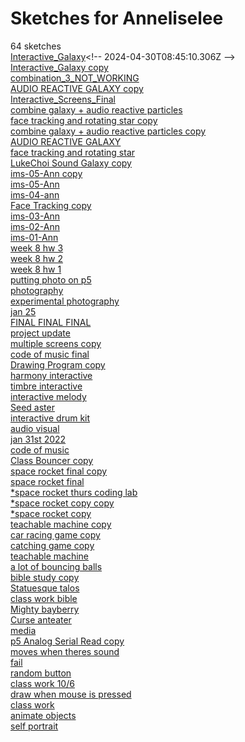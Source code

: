 # Sketches for Anneliselee
64 sketches  
[Interactive\_Galaxy](https://editor.p5js.org/Anneliselee/sketches/wGoASExM_)<!-- 2024-04-30T08:45:10.306Z -->  
[Interactive\_Galaxy copy](https://editor.p5js.org/Anneliselee/sketches/emrca3kkz)<!-- 2024-04-30T08:43:42.638Z -->  
[combination\_3\_NOT\_WORKING](https://editor.p5js.org/Anneliselee/sketches/6Y5W_ft06)<!-- 2024-04-30T08:27:21.171Z -->  
[AUDIO REACTIVE GALAXY copy](https://editor.p5js.org/Anneliselee/sketches/tPrLayxgm)<!-- 2024-04-30T07:31:04.426Z -->  
[Interactive\_Screens\_Final](https://editor.p5js.org/Anneliselee/sketches/y3BSfUsrS)<!-- 2024-04-30T06:45:43.704Z -->  
[combine galaxy + audio reactive particles](https://editor.p5js.org/Anneliselee/sketches/ZhPICG6wp)<!-- 2024-04-30T06:17:41.404Z -->  
[face tracking and rotating star copy](https://editor.p5js.org/Anneliselee/sketches/-eFYPRA50)<!-- 2024-04-30T06:04:18.412Z -->  
[combine galaxy + audio reactive particles copy](https://editor.p5js.org/Anneliselee/sketches/eH3xWyf_S)<!-- 2024-04-30T05:57:56.127Z -->  
[AUDIO REACTIVE GALAXY](https://editor.p5js.org/Anneliselee/sketches/tr49eonaF)<!-- 2024-04-30T04:45:22.246Z -->  
[face tracking and rotating star](https://editor.p5js.org/Anneliselee/sketches/o82OaP2pP)<!-- 2024-04-30T04:21:22.147Z -->  
[LukeChoi Sound Galaxy copy](https://editor.p5js.org/Anneliselee/sketches/KEBjROO89)<!-- 2024-04-29T17:19:33.551Z -->  
[ims-05-Ann copy](https://editor.p5js.org/Anneliselee/sketches/VOQ6CsA8e)<!-- 2024-04-23T10:58:46.614Z -->  
[ims-05-Ann](https://editor.p5js.org/Anneliselee/sketches/0faTg5CBr)<!-- 2024-04-23T10:53:09.513Z -->  
[ims-04-ann](https://editor.p5js.org/Anneliselee/sketches/jbAN-fULr)<!-- 2024-04-16T13:43:53.595Z -->  
[Face Tracking copy](https://editor.p5js.org/Anneliselee/sketches/ZnbSqIwnE)<!-- 2024-04-15T20:06:51.128Z -->  
[ims-03-Ann](https://editor.p5js.org/Anneliselee/sketches/YYfYXuVRy)<!-- 2024-04-08T20:28:20.963Z -->  
[ims-02-Ann](https://editor.p5js.org/Anneliselee/sketches/veLxUJ7Pr)<!-- 2024-04-02T02:57:14.408Z -->  
[ims-01-Ann](https://editor.p5js.org/Anneliselee/sketches/8mZlG2q63)<!-- 2024-04-01T22:41:49.671Z -->  
[week 8 hw 3](https://editor.p5js.org/Anneliselee/sketches/XBVVjM_qx)<!-- 2023-03-30T02:41:57.521Z -->  
[week 8 hw 2](https://editor.p5js.org/Anneliselee/sketches/dhEtmqtWl)<!-- 2023-03-29T15:07:03.333Z -->  
[week 8 hw 1](https://editor.p5js.org/Anneliselee/sketches/zaMF2peR4)<!-- 2023-03-29T14:37:37.493Z -->  
[putting photo on p5](https://editor.p5js.org/Anneliselee/sketches/yMReWVFas)<!-- 2023-03-26T03:19:09.288Z -->  
[photography](https://editor.p5js.org/Anneliselee/sketches/RmmK9mAdG)<!-- 2023-03-26T03:19:04.099Z -->  
[experimental photography](https://editor.p5js.org/Anneliselee/sketches/KpAy2CiDEN)<!-- 2023-02-28T15:35:42.803Z -->  
[jan 25](https://editor.p5js.org/Anneliselee/sketches/_TaR7hpD4)<!-- 2023-01-25T20:08:03.415Z -->  
[FINAL FINAL FINAL](https://editor.p5js.org/Anneliselee/sketches/z_5YhsKaq)<!-- 2022-05-10T04:19:46.593Z -->  
[project update](https://editor.p5js.org/Anneliselee/sketches/m3cmhIe_f)<!-- 2022-05-04T03:39:34.558Z -->  
[multiple screens copy](https://editor.p5js.org/Anneliselee/sketches/_5IYLhb7N)<!-- 2022-04-26T19:54:04.465Z -->  
[code of music final](https://editor.p5js.org/Anneliselee/sketches/FtXfrRQfX)<!-- 2022-04-26T00:52:58.653Z -->  
[Drawing Program copy](https://editor.p5js.org/Anneliselee/sketches/RUMbrPt88)<!-- 2022-04-24T21:40:12.449Z -->  
[harmony interactive](https://editor.p5js.org/Anneliselee/sketches/wjGCmR7vf)<!-- 2022-04-18T17:45:26.815Z -->  
[timbre interactive](https://editor.p5js.org/Anneliselee/sketches/pn2BHxmcX)<!-- 2022-03-31T17:11:18.495Z -->  
[interactive melody](https://editor.p5js.org/Anneliselee/sketches/8kc7c4MdZ)<!-- 2022-03-24T01:20:20.484Z -->  
[Seed aster](https://editor.p5js.org/Anneliselee/sketches/n5saPs1Iv)<!-- 2022-03-23T04:03:00.483Z -->  
[interactive drum kit](https://editor.p5js.org/Anneliselee/sketches/KYNpphRIp)<!-- 2022-02-28T19:31:01.815Z -->  
[audio visual](https://editor.p5js.org/Anneliselee/sketches/z8hM_0t5S)<!-- 2022-02-07T01:53:44.147Z -->  
[jan 31st 2022](https://editor.p5js.org/Anneliselee/sketches/4ukFBsIAT)<!-- 2022-01-31T20:14:34.667Z -->  
[code of music](https://editor.p5js.org/Anneliselee/sketches/xE7vOXhYB)<!-- 2022-01-24T21:43:09.263Z -->  
[Class Bouncer copy](https://editor.p5js.org/Anneliselee/sketches/ja9Cf2kLD)<!-- 2021-12-19T06:50:49.602Z -->  
[space rocket final copy](https://editor.p5js.org/Anneliselee/sketches/H2jolOwtI)<!-- 2021-12-12T21:30:38.884Z -->  
[space rocket final](https://editor.p5js.org/Anneliselee/sketches/zyZ6_tOS5)<!-- 2021-12-09T03:03:17.863Z -->  
[\*space rocket thurs coding lab](https://editor.p5js.org/Anneliselee/sketches/zBndf_pms)<!-- 2021-12-06T20:11:22.651Z -->  
[\*space rocket copy copy](https://editor.p5js.org/Anneliselee/sketches/LDUjmc-ra)<!-- 2021-12-02T02:54:14.289Z -->  
[\*space rocket copy](https://editor.p5js.org/Anneliselee/sketches/Agx9n9zpO)<!-- 2021-12-01T17:53:42.830Z -->  
[teachable machine copy](https://editor.p5js.org/Anneliselee/sketches/F_c9nfQVY)<!-- 2021-12-01T00:39:01.802Z -->  
[car racing game copy](https://editor.p5js.org/Anneliselee/sketches/HJh3ZMAo-)<!-- 2021-11-29T01:49:56.820Z -->  
[catching game  copy](https://editor.p5js.org/Anneliselee/sketches/hhTcQT0_Q)<!-- 2021-11-29T01:34:42.032Z -->  
[teachable machine](https://editor.p5js.org/Anneliselee/sketches/xMi2p0DbN)<!-- 2021-11-17T18:44:27.162Z -->  
[a lot of bouncing balls](https://editor.p5js.org/Anneliselee/sketches/qUN5svnIm)<!-- 2021-11-15T17:38:54.236Z -->  
[bible study copy](https://editor.p5js.org/Anneliselee/sketches/-Sv4NElYF)<!-- 2021-11-11T02:26:03.859Z -->  
[Statuesque talos](https://editor.p5js.org/Anneliselee/sketches/bkNLmIdif)<!-- 2021-11-04T20:01:30.080Z -->  
[class work bible](https://editor.p5js.org/Anneliselee/sketches/rP5ofP4zP)<!-- 2021-11-04T03:47:59.935Z -->  
[Mighty bayberry](https://editor.p5js.org/Anneliselee/sketches/_dwYRLIuX)<!-- 2021-11-04T03:47:48.777Z -->  
[Curse anteater](https://editor.p5js.org/Anneliselee/sketches/UsPdLuUht)<!-- 2021-10-29T16:24:25.785Z -->  
[media](https://editor.p5js.org/Anneliselee/sketches/epuHSyrAT)<!-- 2021-10-25T05:31:13.391Z -->  
[p5 Analog Serial Read copy](https://editor.p5js.org/Anneliselee/sketches/Pqac8cF1O)<!-- 2021-10-20T22:01:41.993Z -->  
[moves when theres sound](https://editor.p5js.org/Anneliselee/sketches/_W96NYVQq)<!-- 2021-10-20T20:23:43.046Z -->  
[fail](https://editor.p5js.org/Anneliselee/sketches/2dO8fNmRV)<!-- 2021-10-12T16:45:03.579Z -->  
[random button](https://editor.p5js.org/Anneliselee/sketches/BjMDHyHII)<!-- 2021-10-07T02:04:06.377Z -->  
[class work 10/6](https://editor.p5js.org/Anneliselee/sketches/ytKmQX1_e)<!-- 2021-10-06T17:21:16.826Z -->  
[draw when mouse is pressed](https://editor.p5js.org/Anneliselee/sketches/GyVwPcmiI)<!-- 2021-10-04T16:45:37.847Z -->  
[class work](https://editor.p5js.org/Anneliselee/sketches/XDVIfn95T)<!-- 2021-10-04T00:57:02.222Z -->  
[animate objects](https://editor.p5js.org/Anneliselee/sketches/Z9Gnq6-yK)<!-- 2021-10-04T00:56:21.917Z -->  
[self portrait](https://editor.p5js.org/Anneliselee/sketches/FtrDMBLoB)<!-- 2021-09-29T16:28:57.096Z -->  